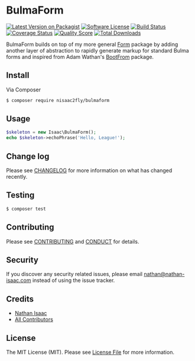 # BulmaForm

[![Latest Version on Packagist][ico-version]][link-packagist]
[![Software License][ico-license]](LICENSE.md)
[![Build Status][ico-travis]][link-travis]
[![Coverage Status][ico-scrutinizer]][link-scrutinizer]
[![Quality Score][ico-code-quality]][link-code-quality]
[![Total Downloads][ico-downloads]][link-downloads]

BulmaForm builds on top of my more general [Form](https://github.com/adamwathan/form) package by adding another layer of abstraction to rapidly generate markup for standard Bulma forms and inspired from Adam Wathan's [BootFrom](https://github.com/adamwathan/bootforms) package.

## Install

Via Composer

``` bash
$ composer require nisaac2fly/bulmaform
```

## Usage

``` php
$skeleton = new Isaac\BulmaForm();
echo $skeleton->echoPhrase('Hello, League!');
```

## Change log

Please see [CHANGELOG](CHANGELOG.md) for more information on what has changed recently.

## Testing

``` bash
$ composer test
```

## Contributing

Please see [CONTRIBUTING](CONTRIBUTING.md) and [CONDUCT](CONDUCT.md) for details.

## Security

If you discover any security related issues, please email nathan@nathan-isaac.com instead of using the issue tracker.

## Credits

- [Nathan Isaac][link-author]
- [All Contributors][link-contributors]

## License

The MIT License (MIT). Please see [License File](LICENSE.md) for more information.

[ico-version]: https://img.shields.io/packagist/v/nisaac2fly/bulmaform.svg?style=flat-square
[ico-license]: https://img.shields.io/badge/license-MIT-brightgreen.svg?style=flat-square
[ico-travis]: https://img.shields.io/travis/nisaac2fly/bulmaform/master.svg?style=flat-square
[ico-scrutinizer]: https://img.shields.io/scrutinizer/coverage/g/nisaac2fly/bulmaform.svg?style=flat-square
[ico-code-quality]: https://img.shields.io/scrutinizer/g/nisaac2fly/bulmaform.svg?style=flat-square
[ico-downloads]: https://img.shields.io/packagist/dt/nisaac2fly/bulmaform.svg?style=flat-square

[link-packagist]: https://packagist.org/packages/nisaac2fly/bulmaform
[link-travis]: https://travis-ci.org/nisaac2fly/bulmaform
[link-scrutinizer]: https://scrutinizer-ci.com/g/nisaac2fly/bulmaform/code-structure
[link-code-quality]: https://scrutinizer-ci.com/g/nisaac2fly/bulmaform
[link-downloads]: https://packagist.org/packages/nisaac2fly/bulmaform
[link-author]: https://github.com/nisaac2fly
[link-contributors]: ../../contributors
